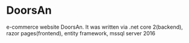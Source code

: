 # DoorsAn
e-commerce website DoorsAn. It was written via .net core 2(backend), razor pages(frontend), entity framework, mssql server 2016
